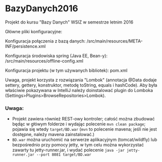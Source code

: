 # BazyDanych2016

Projekt do kursu "Bazy Danych" WSIZ w semestrze letnim 2016


Główne pliki konfiguracyjne:

Konfiguracja połączenia z bazą danych:
/src/main/resources/META-INF/persistence.xml

Konfiguracja środowiska spring (Java EE, Bean-y):
/src/main/resources/offline-config.xml

Konfiguracja projektu (w tym używanych bibliotek):
pom.xml


Uwaga, projekt korzysta z rozwiązania "Lombok" (annotacja @Data dodaje settery, gettery,
konstruktor, metodę toString, equals i hashCode). Aby była właściwie pokazywana
w IntelliJ należy doinstalować plugin do Lomboka (Settings>Plugins>BrowseRepositories>Lombok).


### Uwaga:
- Projekt zawiera również REST-owy kontroler; całość można zbudować będąc w główym folderze i wydając polecenie
  `mvn clean package`; pojawia się wtedy `target/BD.war` (`mvn` to polecenie mavena; jeśli nie jest dostępne, należy mavena
   zainstalować.)
- `BD.war` można uruchomić na serwerze aplikacyjnym (tomcat/wildfly) lub bezpośrednio przy pomocy jetty,
   w tym celu można wykorzystać zawarty tu jetty-runner.jar, i wydać polecenie `java -jar jetty-runner.jar --port 8081 target/BD.war`

